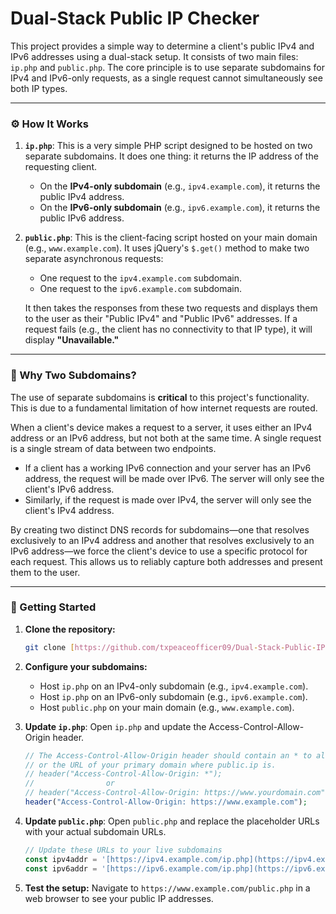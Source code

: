# Dual-Stack Public IP Checker

This project provides a simple way to determine a client's public IPv4 and IPv6 addresses using a dual-stack setup. It consists of two main files: `ip.php` and `public.php`. The core principle is to use separate subdomains for IPv4 and IPv6-only requests, as a single request cannot simultaneously see both IP types.

***

### ⚙️ How It Works

1.  **`ip.php`**: This is a very simple PHP script designed to be hosted on two separate subdomains. It does one thing: it returns the IP address of the requesting client.
    * On the **IPv4-only subdomain** (e.g., `ipv4.example.com`), it returns the public IPv4 address.
    * On the **IPv6-only subdomain** (e.g., `ipv6.example.com`), it returns the public IPv6 address.

2.  **`public.php`**: This is the client-facing script hosted on your main domain (e.g., `www.example.com`). It uses jQuery's `$.get()` method to make two separate asynchronous requests:
    * One request to the `ipv4.example.com` subdomain.
    * One request to the `ipv6.example.com` subdomain.

    It then takes the responses from these two requests and displays them to the user as their "Public IPv4" and "Public IPv6" addresses. If a request fails (e.g., the client has no connectivity to that IP type), it will display **"Unavailable."**

***

### 🤔 Why Two Subdomains?

The use of separate subdomains is **critical** to this project's functionality. This is due to a fundamental limitation of how internet requests are routed.

When a client's device makes a request to a server, it uses either an IPv4 address or an IPv6 address, but not both at the same time. A single request is a single stream of data between two endpoints.

* If a client has a working IPv6 connection and your server has an IPv6 address, the request will be made over IPv6. The server will only see the client's IPv6 address.
* Similarly, if the request is made over IPv4, the server will only see the client's IPv4 address.

By creating two distinct DNS records for subdomains—one that resolves exclusively to an IPv4 address and another that resolves exclusively to an IPv6 address—we force the client's device to use a specific protocol for each request. This allows us to reliably capture both addresses and present them to the user.

***

### 🚀 Getting Started

1.  **Clone the repository:**
    ```bash
    git clone [https://github.com/txpeaceofficer09/Dual-Stack-Public-IP-Checker.git](https://github.com/txpeaceofficer09/Dual-Stack-Public-IP-Checker.git)
    ```

2.  **Configure your subdomains:**
    * Host `ip.php` on an IPv4-only subdomain (e.g., `ipv4.example.com`).
    * Host `ip.php` on an IPv6-only subdomain (e.g., `ipv6.example.com`).
    * Host `public.php` on your main domain (e.g., `www.example.com`).

3. **Update `ip.php`**: Open `ip.php` and update the Access-Control-Allow-Origin header.
   ```PHP
   // The Access-Control-Allow-Origin header should contain an * to allow any remote domain
   // or the URL of your primary domain where public.ip is.
   // header("Access-Control-Allow-Origin: *");
   //                or
   // header("Access-Control-Allow-Origin: https://www.yourdomain.com");
   header("Access-Control-Allow-Origin: https://www.example.com");
   ```

4.  **Update `public.php`**: Open `public.php` and replace the placeholder URLs with your actual subdomain URLs.
    ```javascript
    // Update these URLs to your live subdomains
    const ipv4addr = '[https://ipv4.example.com/ip.php](https://ipv4.example.com/ip.php)';
    const ipv6addr = '[https://ipv6.example.com/ip.php](https://ipv6.example.com/ip.php)';
    ```

5.  **Test the setup:** Navigate to `https://www.example.com/public.php` in a web browser to see your public IP addresses.
